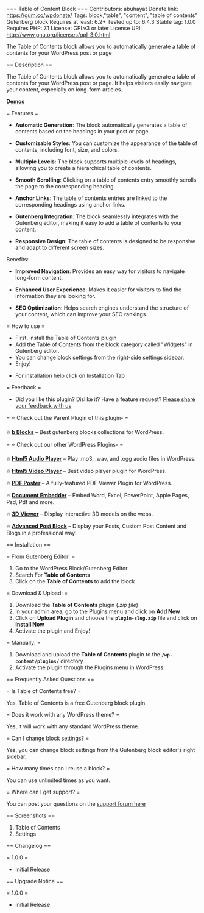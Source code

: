 === Table of Content Block ===
Contributors: abuhayat
Donate link: https://gum.co/wpdonate/
Tags: block,"table", "content", "table of contents" Gutenberg block
Requires at least: 6.2+
Tested up to: 6.4.3
Stable tag: 1.0.0
Requires PHP: 7.1
License: GPLv3 or later
License URI: http://www.gnu.org/licenses/gpl-3.0.html

The Table of Contents block allows you to automatically generate a table of contents for your WordPress post or page

== Description ==

The Table of Contents block allows you to automatically generate a table of contents for your WordPress post or page. It helps visitors easily navigate your content, especially on long-form articles.

**[Demos](https://bblockswp.com/demo/table-of-content-block)**

= Features =

- **Automatic Generation**: The block automatically generates a table of contents based on the headings in your post or page.

- **Customizable Styles**: You can customize the appearance of the table of contents, including font, size, and colors.

- **Multiple Levels**: The block supports multiple levels of headings, allowing you to create a hierarchical table of contents.

- **Smooth Scrolling**: Clicking on a table of contents entry smoothly scrolls the page to the corresponding heading.

- **Anchor Links**: The table of contents entries are linked to the corresponding headings using anchor links.

- **Gutenberg Integration**: The block seamlessly integrates with the Gutenberg editor, making it easy to add a table of contents to your content.

- **Responsive Design**: The table of contents is designed to be responsive and adapt to different screen sizes.

Benefits:

- **Improved Navigation**: Provides an easy way for visitors to navigate long-form content.

- **Enhanced User Experience**: Makes it easier for visitors to find the information they are looking for.

- **SEO Optimization**: Helps search engines understand the structure of your content, which can improve your SEO rankings.

= How to use =

- First, install the Table of Contents plugin
- Add the Table of Contents from the block category called "Widgets" in Gutenberg editor.
- You can change block settings from the right-side settings sidebar.
- Enjoy!

* For installation help click on Installation Tab

= Feedback =

- Did you like this plugin? Dislike it? Have a feature request? [Please share your feedback with us](mailto:support@bplugins.com "Send feedback")

= ⭐ Check out the Parent Plugin of this plugin- =

🔥 **[b Blocks](https://bblockswp.com)** – Best gutenberg blocks collections for WordPress.

= ⭐ Check out our other WordPress Plugins- =

🔥 **[Html5 Audio Player](https://bplugins.com/products/html5-audio-player/)** – Play .mp3, .wav, and .ogg audio files in WordPress.

🔥 **[Html5 Video Player](https://bplugins.com/products/html5-video-player/)** – Best video player plugin for WordPress.

🔥 **[PDF Poster](https://bplugins.com/products/pdf-poster/)** – A fully-featured PDF Viewer Plugin for WordPress.

🔥 **[Document Embedder](https://bplugins.com/products/document-embedder/)** – Embed Word, Excel, PowerPoint, Apple Pages, Psd, Pdf and more.

🔥 **[3D Viewer](https://bplugins.com/products/3d-viewer/)** – Display interactive 3D models on the webs.

🔥 **[Advanced Post Block](https://bplugins.com/products/advanced-post-block/)** – Display your Posts, Custom Post Content and Blogs in a professional way!

== Installation ==

= From Gutenberg Editor: =

1. Go to the WordPress Block/Gutenberg Editor
2. Search For **Table of Contents**
3. Click on the **Table of Contents** to add the block

= Download & Upload: =

1. Download the **Table of Contents** plugin (_.zip file_)
2. In your admin area, go to the Plugins menu and click on **Add New**
3. Click on **Upload Plugin** and choose the **`plugin-slug.zip`** file and click on **Install Now**
4. Activate the plugin and Enjoy!

= Manually: =

1. Download and upload the **Table of Contents** plugin to the **`/wp-content/plugins/`** directory
2. Activate the plugin through the Plugins menu in WordPress

== Frequently Asked Questions ==

= Is Table of Contents free? =

Yes, Table of Contents is a free Gutenberg block plugin.

= Does it work with any WordPress theme? =

Yes, it will work with any standard WordPress theme.

= Can I change block settings? =

Yes, you can change block settings from the Gutenberg block editor's right sidebar.

= How many times can I reuse a block? =

You can use unlimited times as you want.

= Where can I get support? =

You can post your questions on the [support forum here](https://wordpress.org/support/plugin/table-of-content-block/)

== Screenshots ==

1. Table of Contents
2. Settings

== Changelog ==

= 1.0.0 =

- Initial Release

== Upgrade Notice ==

= 1.0.0 =

- Initial Release

